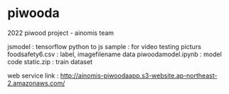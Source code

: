 # piwooda
2022 piwood project - ainomis team

jsmodel : tensorflow python to js
sample : for video testing picturs
foodsafety6.csv : label, imagefilename data
piwoodamodel.ipynb : model code
static.zip : train dataset

web service link : http://ainomis-piwoodaapp.s3-website.ap-northeast-2.amazonaws.com/
